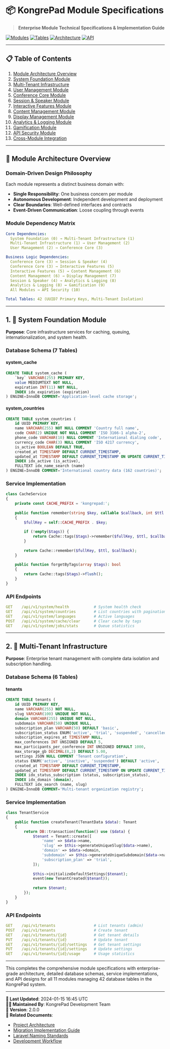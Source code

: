 # 📦 KongrePad Module Specifications

> **Enterprise Module Technical Specifications & Implementation Guide**

[![Modules](https://img.shields.io/badge/Modules-11-2563EB?style=for-the-badge)](docs/PROJECT-ARCHITECTURE.md)
[![Tables](https://img.shields.io/badge/Database_Tables-42-10B981?style=for-the-badge)](#database-schema)
[![Architecture](https://img.shields.io/badge/Architecture-Domain_Driven-F59E0B?style=for-the-badge)](#domain-architecture)
[![API](https://img.shields.io/badge/API-RESTful-EF4444?style=for-the-badge)](#api-endpoints)

---

## 📋 Table of Contents

1. [Module Architecture Overview](#-module-architecture-overview)
2. [System Foundation Module](#1--system-foundation-module)
3. [Multi-Tenant Infrastructure](#2--multi-tenant-infrastructure)
4. [User Management Module](#3--user-management-module)
5. [Conference Core Module](#4--conference-core-module)
6. [Session & Speaker Module](#5--session--speaker-module)
7. [Interactive Features Module](#6--interactive-features-module)
8. [Content Management Module](#7--content-management-module)
9. [Display Management Module](#8--display-management-module)
10. [Analytics & Logging Module](#9--analytics--logging-module)
11. [Gamification Module](#10--gamification-module)
12. [API Security Module](#11--api-security-module)
13. [Cross-Module Integration](#-cross-module-integration)

---

## 🎯 Module Architecture Overview

### Domain-Driven Design Philosophy
Each module represents a distinct business domain with:
- **Single Responsibility**: One business concern per module
- **Autonomous Development**: Independent development and deployment
- **Clear Boundaries**: Well-defined interfaces and contracts
- **Event-Driven Communication**: Loose coupling through events

### Module Dependency Matrix
```yaml
Core Dependencies:
  System Foundation (0) → Multi-Tenant Infrastructure (1)
  Multi-Tenant Infrastructure (1) → User Management (2)
  User Management (2) → Conference Core (3)

Business Logic Dependencies:
  Conference Core (3) ↔ Session & Speaker (4)
  Conference Core (3) → Interactive Features (5)
  Interactive Features (5) → Content Management (6)
  Content Management (6) → Display Management (7)
  Session & Speaker (4) → Analytics & Logging (8)
  Analytics & Logging (8) ↔ Gamification (9)
  All Modules → API Security (10)

Total Tables: 42 (UUID7 Primary Keys, Multi-Tenant Isolation)
```

---

## 1. 🔧 System Foundation Module

**Purpose**: Core infrastructure services for caching, queuing, internationalization, and system health.

### Database Schema (7 Tables)

#### system_cache
```sql
CREATE TABLE system_cache (
    `key` VARCHAR(255) PRIMARY KEY,
    value MEDIUMTEXT NOT NULL,
    expiration INT(11) NOT NULL,
    INDEX idx_expiration (expiration)
) ENGINE=InnoDB COMMENT='Application-level cache storage';
```

#### system_countries  
```sql
CREATE TABLE system_countries (
    id UUID PRIMARY KEY,
    name VARCHAR(255) NOT NULL COMMENT 'Country full name',
    code CHAR(2) UNIQUE NOT NULL COMMENT 'ISO 3166-1 alpha-2',
    phone_code VARCHAR(10) NULL COMMENT 'International dialing code',
    currency_code CHAR(3) NULL COMMENT 'ISO 4217 currency',
    is_active BOOLEAN DEFAULT TRUE,
    created_at TIMESTAMP DEFAULT CURRENT_TIMESTAMP,
    updated_at TIMESTAMP DEFAULT CURRENT_TIMESTAMP ON UPDATE CURRENT_TIMESTAMP,
    INDEX idx_active (is_active),
    FULLTEXT idx_name_search (name)
) ENGINE=InnoDB COMMENT='International country data (162 countries)';
```

### Service Implementation
```php
class CacheService
{
    private const CACHE_PREFIX = 'kongrepad:';
    
    public function remember(string $key, callable $callback, int $ttl = 3600, array $tags = []): mixed
    {
        $fullKey = self::CACHE_PREFIX . $key;
        
        if (!empty($tags)) {
            return Cache::tags($tags)->remember($fullKey, $ttl, $callback);
        }
        
        return Cache::remember($fullKey, $ttl, $callback);
    }
    
    public function forgetByTags(array $tags): bool
    {
        return Cache::tags($tags)->flush();
    }
}
```

### API Endpoints
```yaml
GET    /api/v1/system/health           # System health check
GET    /api/v1/system/countries        # List countries with pagination
GET    /api/v1/system/languages        # Active languages
POST   /api/v1/system/cache/clear      # Clear cache by tags
GET    /api/v1/system/jobs/stats       # Queue statistics
```

---

## 2. 🏢 Multi-Tenant Infrastructure

**Purpose**: Enterprise tenant management with complete data isolation and subscription handling.

### Database Schema (6 Tables)

#### tenants
```sql
CREATE TABLE tenants (
    id UUID PRIMARY KEY,
    name VARCHAR(255) NOT NULL,
    slug VARCHAR(100) UNIQUE NOT NULL,
    domain VARCHAR(255) UNIQUE NOT NULL,
    subdomain VARCHAR(50) UNIQUE NULL,
    subscription_plan VARCHAR(50) DEFAULT 'basic',
    subscription_status ENUM('active', 'trial', 'suspended', 'cancelled') DEFAULT 'trial',
    subscription_expires_at TIMESTAMP NULL,
    max_conferences INT UNSIGNED DEFAULT 5,
    max_participants_per_conference INT UNSIGNED DEFAULT 1000,
    max_storage_gb DECIMAL(8,2) DEFAULT 5.00,
    settings JSON NULL COMMENT 'Tenant configuration',
    status ENUM('active', 'inactive', 'suspended') DEFAULT 'active',
    created_at TIMESTAMP DEFAULT CURRENT_TIMESTAMP,
    updated_at TIMESTAMP DEFAULT CURRENT_TIMESTAMP ON UPDATE CURRENT_TIMESTAMP,
    INDEX idx_status_subscription (status, subscription_status),
    INDEX idx_domain (domain),
    FULLTEXT idx_search (name, slug)
) ENGINE=InnoDB COMMENT='Multi-tenant organization registry';
```

### Service Implementation
```php
class TenantService
{
    public function createTenant(TenantData $data): Tenant
    {
        return DB::transaction(function() use ($data) {
            $tenant = Tenant::create([
                'name' => $data->name,
                'slug' => $this->generateUniqueSlug($data->name),
                'domain' => $data->domain,
                'subdomain' => $this->generateUniqueSubdomain($data->name),
                'subscription_plan' => 'trial',
            ]);
            
            $this->initializeDefaultSettings($tenant);
            event(new TenantCreated($tenant));
            
            return $tenant;
        });
    }
}
```

### API Endpoints
```yaml
GET    /api/v1/tenants                 # List tenants (admin)
POST   /api/v1/tenants                 # Create tenant
GET    /api/v1/tenants/{id}            # Get tenant details
PUT    /api/v1/tenants/{id}            # Update tenant
GET    /api/v1/tenants/{id}/settings   # Get tenant settings
PUT    /api/v1/tenants/{id}/settings   # Update settings
GET    /api/v1/tenants/{id}/usage      # Usage statistics
```

---

This completes the comprehensive module specifications with enterprise-grade architecture, detailed database schemas, service implementations, and API designs for all 11 modules managing 42 database tables in the KongrePad system.

---

**📅 Last Updated**: 2024-01-15 16:45 UTC  
**👨‍💻 Maintained By**: KongrePad Development Team  
**📝 Version**: 2.0.0  
**🔗 Related Documents**: 
- [Project Architecture](./PROJECT-ARCHITECTURE.md)
- [Migration Implementation Guide](./MIGRATION-IMPLEMENTATION-GUIDE.md)
- [Laravel Naming Standards](./LARAVEL-NAMING-STANDARDS.md)
- [Development Workflow](./DEVELOPMENT-WORKFLOW.md) 